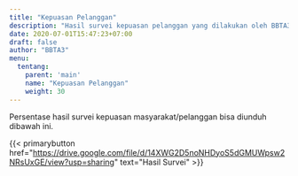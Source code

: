 ```yaml
---
title: "Kepuasan Pelanggan"
description: "Hasil survei kepuasan pelanggan yang dilakukan oleh BBTA3 BRIN"
date: 2020-07-01T15:47:23+07:00
draft: false
author: "BBTA3"
menu:
  tentang:
    parent: 'main'
    name: "Kepuasan Pelanggan"
    weight: 30
---
```


Persentase hasil survei kepuasan masyarakat/pelanggan bisa diunduh dibawah ini.

{{< primarybutton href="https://drive.google.com/file/d/14XWG2D5noNHDyoS5dGMUWpsw2NRsUxGE/view?usp=sharing" text="Hasil Survei" >}}
